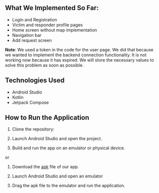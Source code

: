## What We Implemented So Far:
- Login and Registration
- Victim and responder profile pages
- Home screen without map implementation
- Navigation bar
- Add request screen
  
**Note**: We used a token in the code for the user page. We did that because we wanted to implement the backend connection functionality. It is not working now because it has expired. We will store the necessary values ​​to solve this problem as soon as possible.

## Technologies Used
- Android Studio
- Kotlin
- Jetpack Compose

## How to Run the Application
1. Clone the repository:

2. Launch Android Studio and open the project.

3. Build and run the app on an emulator or physical device.

  or 
1. Download the [apk](https://github.com/bounswe/bounswe2023group1/releases/download/customer-milestone-1/app-debug.apk) file of our app.

2. Launch Android Studio and open an emulator

3. Drag the apk file to the emulator and run the application.

